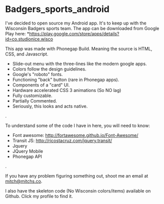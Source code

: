 Badgers_sports_android
======================

I've decided to open source my Android app. It's to keep up with the Wisconsin Badgers sports team. The app can be downloaded from Google Play here:
  *https://play.google.com/store/apps/details?id=co.studionice.wisco
  
This app was made with Phonegap Build. Meaning the source is HTML, CSS, and Javascript.

 * Slide-out menu with the three-lines like the modern google apps.
 * Colors follow the design guidelines.
 * Google's "roboto" fonts.
 * Functioning "back" button (rare in Phonegap apps).
 * Components of a "card" UI.
 * Hardware accelerated CSS 3 animations (So NO lag)
 * Fully customizable.
 * Partially Commented.
 * Seriously, this looks and acts native.

.


To understand some of the code I have in here, you will need to know:
 * Font awesome: http://fortawesome.github.io/Font-Awesome/
 * Transit JS: http://ricostacruz.com/jquery.transit/
 * Jquery
 * JQuery Mobile
 * Phonegap API


.


If you have any problem figuring something out, shoot me an email at mitch@mitchs.co.

I also have the skeleton code (No Wisconsin colors/items) available on Github. Click my profile to find it.
